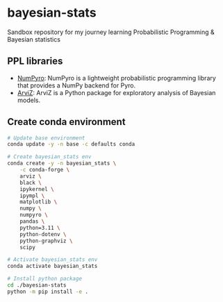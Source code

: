 # bayesian-stats
Sandbox repository for my journey learning Probabilistic Programming & Bayesian statistics

## PPL libraries
- [NumPyro](https://num.pyro.ai/en/stable/): NumPyro is a lightweight probabilistic programming library that provides a NumPy backend for Pyro.
- [ArviZ](https://python.arviz.org/en/stable/): ArviZ is a Python package for exploratory analysis of Bayesian models.

## Create conda environment
```bash
# Update base environment
conda update -y -n base -c defaults conda

# Create bayesian_stats env
conda create -y -n bayesian_stats \
    -c conda-forge \
    arviz \
    black \
    ipykernel \
    ipympl \
    matplotlib \
    numpy \
    numpyro \
    pandas \
    python=3.11 \
    python-dotenv \
    python-graphviz \
    scipy

# Activate bayesian_stats env
conda activate bayesian_stats

# Install python package
cd ./bayesian-stats
python -m pip install -e .
```